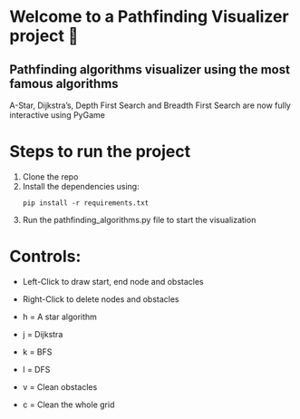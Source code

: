 # Welcome to a Pathfinding Visualizer project :compass:

## Pathfinding algorithms visualizer using the most famous algorithms

A-Star, Dijkstra’s, Depth First Search and Breadth First Search are now fully interactive using PyGame

# Steps to run the project
1. Clone the repo
2. Install the dependencies using:
    ```
    pip install -r requirements.txt
    ```
3. Run the pathfinding_algorithms.py file to start the visualization

# Controls:

- Left-Click to draw start, end node and obstacles
- Right-Click to delete nodes and obstacles

- h = A star algorithm
- j = Dijkstra
- k = BFS
- l = DFS

- v = Clean obstacles
- c = Clean the whole grid
